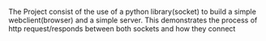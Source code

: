 The Project consist of the use of a python library(socket) to build a simple webclient(browser) and a simple server.
This demonstrates the process of http request/responds between both sockets and how they connect
